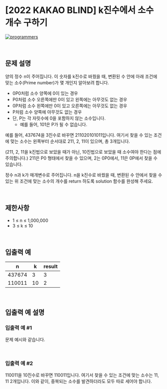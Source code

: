 # [2022 KAKAO BLIND] k진수에서 소수 개수 구하기

[![programmers](https://user-images.githubusercontent.com/69426184/209522553-bab40080-50ba-4743-86a3-f6198bff3974.png)](https://school.programmers.co.kr/learn/courses/30/lessons/92335)

<br/>

## 문제 설명

양의 정수 n이 주어집니다. 이 숫자를 k진수로 바꿨을 때, 변환된 수 안에 아래 조건에 맞는 소수(Prime number)가 몇 개인지 알아보려 합니다.

-   0P0처럼 소수 양쪽에 0이 있는 경우
-   P0처럼 소수 오른쪽에만 0이 있고 왼쪽에는 아무것도 없는 경우
-   0P처럼 소수 왼쪽에만 0이 있고 오른쪽에는 아무것도 없는 경우
-   P처럼 소수 양쪽에 아무것도 없는 경우
-   단, P는 각 자릿수에 0을 포함하지 않는 소수입니다.
    -   예를 들어, 101은 P가 될 수 없습니다.

예를 들어, 437674을 3진수로 바꾸면 211020101011입니다. 여기서 찾을 수 있는 조건에 맞는 소수는 왼쪽부터 순서대로 211, 2, 11이 있으며, 총 3개입니다.

(211, 2, 11을 k진법으로 보았을 때가 아닌, 10진법으로 보았을 때 소수여야 한다는 점에 주의합니다.) 211은 P0 형태에서 찾을 수 있으며, 2는 0P0에서, 11은 0P에서 찾을 수 있습니다.

정수 n과 k가 매개변수로 주어집니다. n을 k진수로 바꿨을 때, 변환된 수 안에서 찾을 수 있는 위 조건에 맞는 소수의 개수를 return 하도록 solution 함수를 완성해 주세요.

<br/>

## 제한사항

-   1 ≤ n ≤ 1,000,000
-   3 ≤ k ≤ 10

<br/>

## 입출력 예

| n      | k   | result |
| ------ | --- | ------ |
| 437674 | 3   | 3      |
| 110011 | 10  | 2      |

<br/>

## 입출력 예 설명

### 입출력 예 #1

문제 예시와 같습니다.

<br/>

### 입출력 예 #2

110011을 10진수로 바꾸면 110011입니다. 여기서 찾을 수 있는 조건에 맞는 소수는 11, 11 2개입니다. 이와 같이, 중복되는 소수를 발견하더라도 모두 따로 세어야 합니다.
